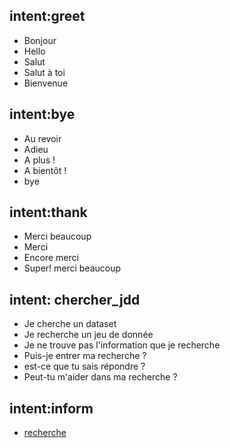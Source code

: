 ## intent:greet
- Bonjour
- Hello 
- Salut 
- Salut à toi 
- Bienvenue

## intent:bye
- Au revoir 
- Adieu 
- A plus ! 
- A bientôt !
- bye 

## intent:thank
- Merci beaucoup
- Merci
- Encore merci
- Super! merci beaucoup

## intent: chercher_jdd
- Je cherche un dataset
- Je recherche un jeu de donnée 
- Je ne trouve pas l'information que je recherche
- Puis-je entrer ma recherche ? 
- est-ce que tu sais répondre ? 
- Peut-tu m'aider dans ma recherche ?


## intent:inform
- [recherche](recherche)